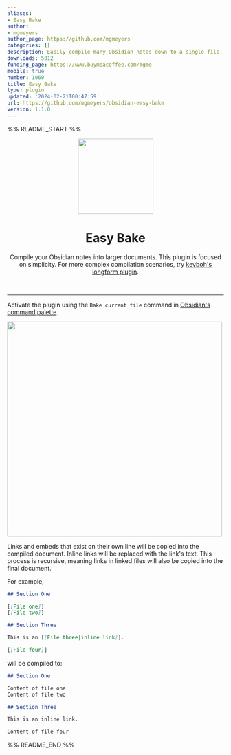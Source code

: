 ```yaml
---
aliases:
- Easy Bake
author:
- mgmeyers
author_page: https://github.com/mgmeyers
categories: []
description: Easily compile many Obsidian notes down to a single file.
downloads: 5812
funding_page: https://www.buymeacoffee.com/mgme
mobile: true
number: 1060
title: Easy Bake
type: plugin
updated: '2024-02-21T00:47:59'
url: https://github.com/mgmeyers/obsidian-easy-bake
version: 1.1.0
---
```


%% README_START %%

<p align="center">
  <img align="center" width="175" src="https://github.com/mgmeyers/obsidian-easy-bake/blob/master/assets/logo.png?raw=true">
</p>

<h1 align="center">Easy Bake</h1>

<p align="center">
Compile your Obsidian notes into larger documents. This plugin is focused on simplicity. For more complex compilation scenarios, try <a href="https://github.com/kevboh/longform">kevboh's longform plugin</a>.
</p>

<br>

---

Activate the plugin using the `Bake current file` command in [Obsidian's command palette](https://help.obsidian.md/Plugins/Command+palette).

<img width="500" src="https://github.com/mgmeyers/obsidian-easy-bake/blob/master/assets/screenshot.png?raw=true">

Links and embeds that exist on their own line will be copied into the compiled document. Inline links will be replaced with the link's text. This process is recursive, meaning links in linked files will also be copied into the final document.

For example,

```markdown
## Section One

[[File one]]
[[File two]]

## Section Three

This is an [[File three|inline link]].

[[File four]]
```

will be compiled to:

```markdown
## Section One

Content of file one
Content of file two

## Section Three

This is an inline link.

Content of file four
```


%% README_END %%